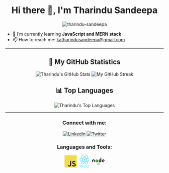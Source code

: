 <!-- Title and Introduction -->
<h1 align="center">Hi there 👋, I'm Tharindu Sandeepa</h1>
<p align="center">
  <img src="https://komarev.com/ghpvc/?username=tharindu-sandeepa&label=Profile%20views&color=0e75b6&style=flat" alt="tharindu-sandeepa" />
</p>

<!-- Introduction and Learning -->
- 🌱 I’m currently learning **JavaScript and MERN stack**
- 📫 How to reach me: [katharindusandeepa@gmail.com](mailto:katharindusandeepa@gmail.com)

---

<!-- GitHub Stats and Streak -->
<h2 align="center">🚀 My GitHub Statistics</h2>
<p align="center">
  <img src="https://github-readme-stats.vercel.app/api?username=Tharindu-Sandeepa&show_icons=true&theme=dark&hide_border=true" alt="Tharindu's GitHub Stats" />
  <img src="https://github-readme-streak-stats.herokuapp.com/?user=Tharindu-Sandeepa&theme=dark&hide_border=true" alt="My GitHub Streak" />
</p>

<!-- Top Languages -->
<h2 align="center">📊 Top Languages</h2>
<p align="center">
  <img src="https://github-readme-stats.vercel.app/api/top-langs/?username=Tharindu-Sandeepa&theme=dark&hide_border=true&langs_count=10" alt="Tharindu's Top Languages" />
</p>

---

<!-- Connect with me -->
<h3 align="center">Connect with me:</h3>
<p align="center">
  <a href="https://www.linkedin.com/in/tharindu-sandeepa" target="_blank">
    <img src="https://img.shields.io/badge/-LinkedIn-blue?style=flat&logo=linkedin" alt="LinkedIn" />
  </a>
  <a href="https://twitter.com/yourtwitterhandle" target="_blank">
    <img src="https://img.shields.io/badge/-Twitter-blue?style=flat&logo=twitter" alt="Twitter" />
  </a>
  <!-- Add more social media badges if needed -->
</p>

<!-- Languages and Tools -->
<h3 align="center">Languages and Tools:</h3>
<p align="center">
  <img src="https://raw.githubusercontent.com/devicons/devicon/master/icons/javascript/javascript-original.svg" alt="JavaScript" width="40" height="40"/>
  <img src="https://raw.githubusercontent.com/devicons/devicon/master/icons/react/react-original-wordmark.svg" alt="React" width="40" height="40"/>
  <img src="https://raw.githubusercontent.com/devicons/devicon/master/icons/nodejs/nodejs-original-wordmark.svg" alt="Node.js" width="40" height="40"/>
  <!-- Add more icons for the languages and tools you use -->
</p>

